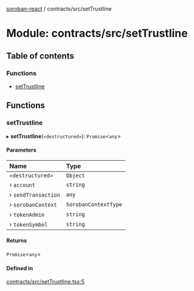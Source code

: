 [soroban-react](../README.md) / contracts/src/setTrustline

# Module: contracts/src/setTrustline

## Table of contents

### Functions

- [setTrustline](contracts_src_setTrustline.md#settrustline)

## Functions

### setTrustline

▸ **setTrustline**(`«destructured»`): `Promise`<`any`\>

#### Parameters

| Name | Type |
| :------ | :------ |
| `«destructured»` | `Object` |
| › `account` | `string` |
| › `sendTransaction` | `any` |
| › `sorobanContext` | `SorobanContextType` |
| › `tokenAdmin` | `string` |
| › `tokenSymbol` | `string` |

#### Returns

`Promise`<`any`\>

#### Defined in

[contracts/src/setTrustline.tsx:5](https://github.com/esteblock/soroban-react/blob/041a6c6/packages/contracts/src/setTrustline.tsx#L5)
